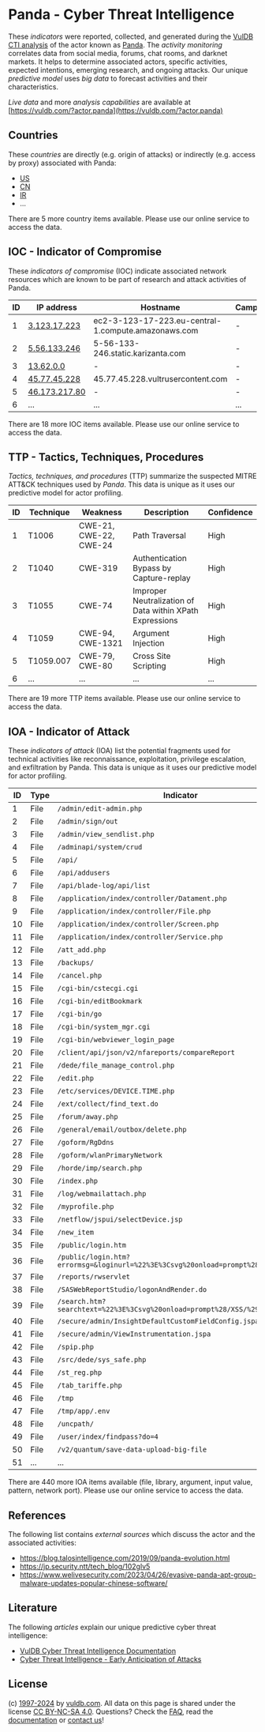 # Panda - Cyber Threat Intelligence

These _indicators_ were reported, collected, and generated during the [VulDB CTI analysis](https://vuldb.com/?kb.cti) of the actor known as [Panda](https://vuldb.com/?actor.panda). The _activity monitoring_ correlates data from social media, forums, chat rooms, and darknet markets. It helps to determine associated actors, specific activities, expected intentions, emerging research, and ongoing attacks. Our unique _predictive model_ uses _big data_ to forecast activities and their characteristics.

_Live data_ and more _analysis capabilities_ are available at [https://vuldb.com/?actor.panda](https://vuldb.com/?actor.panda)

## Countries

These _countries_ are directly (e.g. origin of attacks) or indirectly (e.g. access by proxy) associated with Panda:

* [US](https://vuldb.com/?country.us)
* [CN](https://vuldb.com/?country.cn)
* [IR](https://vuldb.com/?country.ir)
* ...

There are 5 more country items available. Please use our online service to access the data.

## IOC - Indicator of Compromise

These _indicators of compromise_ (IOC) indicate associated network resources which are known to be part of research and attack activities of Panda.

ID | IP address | Hostname | Campaign | Confidence
-- | ---------- | -------- | -------- | ----------
1 | [3.123.17.223](https://vuldb.com/?ip.3.123.17.223) | ec2-3-123-17-223.eu-central-1.compute.amazonaws.com | - | Medium
2 | [5.56.133.246](https://vuldb.com/?ip.5.56.133.246) | 5-56-133-246.static.karizanta.com | - | High
3 | [13.62.0.0](https://vuldb.com/?ip.13.62.0.0) | - | - | High
4 | [45.77.45.228](https://vuldb.com/?ip.45.77.45.228) | 45.77.45.228.vultrusercontent.com | - | Medium
5 | [46.173.217.80](https://vuldb.com/?ip.46.173.217.80) | - | - | High
6 | ... | ... | ... | ...

There are 18 more IOC items available. Please use our online service to access the data.

## TTP - Tactics, Techniques, Procedures

_Tactics, techniques, and procedures_ (TTP) summarize the suspected MITRE ATT&CK techniques used by _Panda_. This data is unique as it uses our predictive model for actor profiling.

ID | Technique | Weakness | Description | Confidence
-- | --------- | -------- | ----------- | ----------
1 | T1006 | CWE-21, CWE-22, CWE-24 | Path Traversal | High
2 | T1040 | CWE-319 | Authentication Bypass by Capture-replay | High
3 | T1055 | CWE-74 | Improper Neutralization of Data within XPath Expressions | High
4 | T1059 | CWE-94, CWE-1321 | Argument Injection | High
5 | T1059.007 | CWE-79, CWE-80 | Cross Site Scripting | High
6 | ... | ... | ... | ...

There are 19 more TTP items available. Please use our online service to access the data.

## IOA - Indicator of Attack

These _indicators of attack_ (IOA) list the potential fragments used for technical activities like reconnaissance, exploitation, privilege escalation, and exfiltration by Panda. This data is unique as it uses our predictive model for actor profiling.

ID | Type | Indicator | Confidence
-- | ---- | --------- | ----------
1 | File | `/admin/edit-admin.php` | High
2 | File | `/admin/sign/out` | High
3 | File | `/admin/view_sendlist.php` | High
4 | File | `/adminapi/system/crud` | High
5 | File | `/api/` | Low
6 | File | `/api/addusers` | High
7 | File | `/api/blade-log/api/list` | High
8 | File | `/application/index/controller/Datament.php` | High
9 | File | `/application/index/controller/File.php` | High
10 | File | `/application/index/controller/Screen.php` | High
11 | File | `/application/index/controller/Service.php` | High
12 | File | `/att_add.php` | Medium
13 | File | `/backups/` | Medium
14 | File | `/cancel.php` | Medium
15 | File | `/cgi-bin/cstecgi.cgi` | High
16 | File | `/cgi-bin/editBookmark` | High
17 | File | `/cgi-bin/go` | Medium
18 | File | `/cgi-bin/system_mgr.cgi` | High
19 | File | `/cgi-bin/webviewer_login_page` | High
20 | File | `/client/api/json/v2/nfareports/compareReport` | High
21 | File | `/dede/file_manage_control.php` | High
22 | File | `/edit.php` | Medium
23 | File | `/etc/services/DEVICE.TIME.php` | High
24 | File | `/ext/collect/find_text.do` | High
25 | File | `/forum/away.php` | High
26 | File | `/general/email/outbox/delete.php` | High
27 | File | `/goform/RgDdns` | High
28 | File | `/goform/wlanPrimaryNetwork` | High
29 | File | `/horde/imp/search.php` | High
30 | File | `/index.php` | Medium
31 | File | `/log/webmailattach.php` | High
32 | File | `/myprofile.php` | High
33 | File | `/netflow/jspui/selectDevice.jsp` | High
34 | File | `/new_item` | Medium
35 | File | `/public/login.htm` | High
36 | File | `/public/login.htm?errormsg=&loginurl=%22%3E%3Csvg%20onload=prompt%28/XSS/%29%3E` | High
37 | File | `/reports/rwservlet` | High
38 | File | `/SASWebReportStudio/logonAndRender.do` | High
39 | File | `/search.htm?searchtext=%22%3E%3Csvg%20onload=prompt%28/XSS/%29%3E` | High
40 | File | `/secure/admin/InsightDefaultCustomFieldConfig.jspa` | High
41 | File | `/secure/admin/ViewInstrumentation.jspa` | High
42 | File | `/spip.php` | Medium
43 | File | `/src/dede/sys_safe.php` | High
44 | File | `/st_reg.php` | Medium
45 | File | `/tab_tariffe.php` | High
46 | File | `/tmp` | Low
47 | File | `/tmp/app/.env` | High
48 | File | `/uncpath/` | Medium
49 | File | `/user/index/findpass?do=4` | High
50 | File | `/v2/quantum/save-data-upload-big-file` | High
51 | ... | ... | ...

There are 440 more IOA items available (file, library, argument, input value, pattern, network port). Please use our online service to access the data.

## References

The following list contains _external sources_ which discuss the actor and the associated activities:

* https://blog.talosintelligence.com/2019/09/panda-evolution.html
* https://jp.security.ntt/tech_blog/102glv5
* https://www.welivesecurity.com/2023/04/26/evasive-panda-apt-group-malware-updates-popular-chinese-software/

## Literature

The following _articles_ explain our unique predictive cyber threat intelligence:

* [VulDB Cyber Threat Intelligence Documentation](https://vuldb.com/?kb.cti)
* [Cyber Threat Intelligence - Early Anticipation of Attacks](https://www.scip.ch/en/?labs.20201022)

## License

(c) [1997-2024](https://vuldb.com/?kb.changelog) by [vuldb.com](https://vuldb.com/?kb.about). All data on this page is shared under the license [CC BY-NC-SA 4.0](https://creativecommons.org/licenses/by-nc-sa/4.0/). Questions? Check the [FAQ](https://vuldb.com/?kb.faq), read the [documentation](https://vuldb.com/?kb) or [contact us](https://vuldb.com/?contact)!
